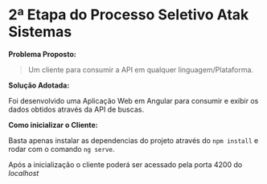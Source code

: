 # 2ª Etapa do Processo Seletivo Atak Sistemas

**Problema Proposto:** 

> Um cliente para consumir a API em qualquer linguagem/Plataforma.

**Solução Adotada:**

Foi desenvolvido uma Aplicação Web em Angular para consumir e exibir os dados obtidos através da API de buscas. 

**Como inicializar o Cliente:**

Basta apenas instalar as dependencias do projeto através do `npm install` e rodar com o comando `ng serve`. 

Após a inicialização o cliente poderá ser acessado pela porta 4200 do _localhost_
